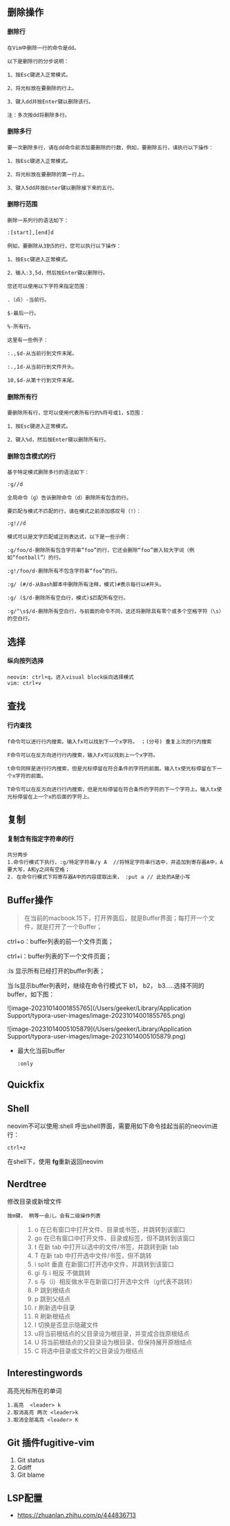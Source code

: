 ## 删除操作

#### 删除行

```
在Vim中删除一行的命令是dd。

以下是删除行的分步说明：

1、按Esc键进入正常模式。

2、将光标放在要删除的行上。

3、键入dd并按Enter键以删除该行。

注：多次按dd将删除多行。
```

#### **删除多行**

```
要一次删除多行，请在dd命令前添加要删除的行数，例如，要删除五行，请执行以下操作：

1、按Esc键进入正常模式。

2、将光标放在要删除的第一行上。

3、键入5dd并按Enter键以删除接下来的五行。
```

#### **删除行范围**

```
删除一系列行的语法如下：

:[start],[end]d

例如，要删除从3到5的行，您可以执行以下操作：

1、按Esc键进入正常模式。

2、输入:3,5d，然后按Enter键以删除行。

您还可以使用以下字符来指定范围：

.（点）-当前行。

$-最后一行。

%-所有行。

这里有一些例子：

:.,$d-从当前行到文件末尾。

:.,1d-从当前行到文件开头。

10,$d-从第十行到文件末尾。
```

#### **删除所有行**

```
要删除所有行，您可以使用代表所有行的%符号或1，$范围：

1、按Esc键进入正常模式。

2、键入%d，然后按Enter键以删除所有行。

```

#### **删除包含模式的行**

```
基于特定模式删除多行的语法如下：

:g//d

全局命令（g）告诉删除命令（d）删除所有包含的行。

要匹配与模式不匹配的行，请在模式之前添加感叹号（!）：

:g!//d

模式可以是文字匹配或正则表达式，以下是一些示例：

:g/foo/d-删除所有包含字符串“foo”的行，它还会删除“foo”嵌入较大字词（例如“football”）的行。

:g!/foo/d-删除所有不包含字符串“foo”的行。

:g/ (#/d-从Bash脚本中删除所有注释，模式)#表示每行以#开头。

:g/ ($/d-删除所有空白行，模式)$匹配所有空行。

:g/^\s$/d-删除所有空白行，与前面的命令不同，这还将删除具有零个或多个空格字符（\s）的空白行。
```



## 选择

#### 纵向按列选择

```
neovim: ctrl+q，进入visual block纵向选择模式
vim: ctrl+v
```



## 查找

#### 行内查找

```
f命令可以进行行内搜索。输入fx可以找到下一个x字符。 ；(分号) 重复上次的行内搜索

F命令可以在反方向进行行内搜索，输入Fx可以找到上一个x字符。

t命令同样是进行行内搜索，但是光标停留在符合条件的字符的前面。输入tx使光标停留在下一个x字符的前面。

T命令可以在反方向进行行内搜索，但是光标停留在符合条件的字符的下一个字符上。输入tx使光标停留在上一个x的后面的字符上。
```





## 复制

#### **复制含有指定字符串的行**

```
共分两步
1.命令行模式下执行，:g/特定字符串/y A  //将特定字符串行选中，并追加到寄存器A中，A要大写，A和y之间有空格；
2. 在命令行模式下将寄存器A中的内容提取出来， :put a // 此处的A是小写
```



## Buffer操作

> 在当前的macbook.15下，打开界面后，就是Buffer界面；每打开一个文件，就是打开了一个Buffer；

ctrl+o：buffer列表的前一个文件页面；

ctrl+i：buffer列表的下一个文件页面；

:ls 显示所有已经打开的buffer列表；

当:ls显示buffer列表时，继续在命令行模式下 b1， b2， b3.....选择不同的buffer，如下图：

![image-20231014001855765](/Users/geeker/Library/Application Support/typora-user-images/image-20231014001855765.png)

![image-20231014005105879](/Users/geeker/Library/Application Support/typora-user-images/image-20231014005105879.png)

- 最大化当前buffer

    ```
    :only
    ```

    



## Quickfix





## Shell

neovim不可以使用:shell 呼出shell界面，需要用如下命令挂起当前的neovim进行：

```shell
ctrl+z
```

在shell下，使用 **fg**重新返回neovim





## Nerdtree

修改目录或新增文件

```
按m键， 稍等一会儿，会有二级操作列表
```

> 1. o    在已有窗口中打开文件、目录或书签，并跳转到该窗口
> 2. go 在已有窗口中打开文件、目录或标签，但不跳转到该窗口
> 3. t 在新 tab 中打开以选中的文件/书签，并跳转到新 tab
> 4. T 在新 tab 中打开选中文件/书签，但不跳转
> 5. i split 垂直 在新窗口打开选中文件，并跳转到该窗口
> 6. gi 与 i 相反 不做跳转
> 7. s 与（i）相反做水平在新窗口打开选中文件（g代表不跳转）
> 8. P 跳到根结点
> 9. p 跳到父结点
> 10. r 刷新选中目录
> 11. R 刷新根结点
> 12. I 切换是否显示隐藏文件
> 13. u将当前根结点的父目录设为根目录，并变成合拢原根结点
> 14. U 将当前根结点的父目录设为根目录，但保持展开原根结点
> 15. C 将选中目录或文件的父目录设为根结点



## Interestingwords

高亮光标所在的单词

```
1.高亮  <leader> k
2.取消高亮 两次 <leader>k
3.取消全部高亮 <leader> K 
```



## Git 插件fugitive-vim

1. Git status
2. Gdiff
3. Git blame



## LSP配置

- https://zhuanlan.zhihu.com/p/444836713



